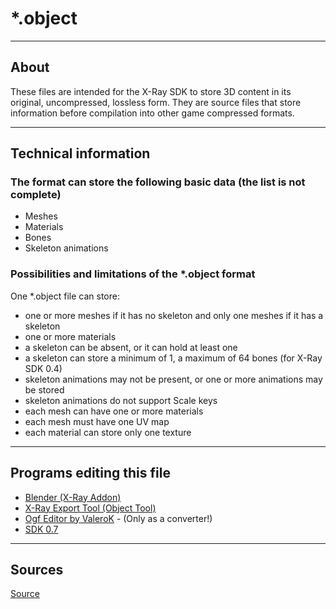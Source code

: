# *.object

___

## About

These files are intended for the X-Ray SDK to store 3D content in its original, uncompressed, lossless form. They are source files that store information before compilation into other game compressed formats.

___

## Technical information

### The format can store the following basic data (the list is not complete)

- Meshes
- Materials
- Bones
- Skeleton animations

### Possibilities and limitations of the *.object format

One *.object file can store:

- one or more meshes if it has no skeleton and only one meshes if it has a skeleton
- one or more materials
- a skeleton can be absent, or it can hold at least one
- a skeleton can store a minimum of 1, a maximum of 64 bones (for X-Ray SDK 0.4)
- skeleton animations may not be present, or one or more animations may be stored
- skeleton animations do not support Scale keys
- each mesh can have one or more materials
- each mesh must have one UV map
- each material can store only one texture

___

## Programs editing this file

- [Blender (X-Ray Addon)](../../../modding-tools/blender/blender-x-ray-addon-summary.md)
- [X-Ray Export Tool (Object Tool)](../../../modding-tools/modding-tools-models/xray-export-tool.md)
- [Ogf Editor by ValeroK](../../../modding-tools/modding-tools-models/ogf-editor-by-valerok.md) - (Only as a converter!)
- [SDK 0.7](../../../modding-tools/sdk/README.md)

___

## Sources

[Source](https://github.com/PavelBlend/blender-xray/wiki/Formats#object)

